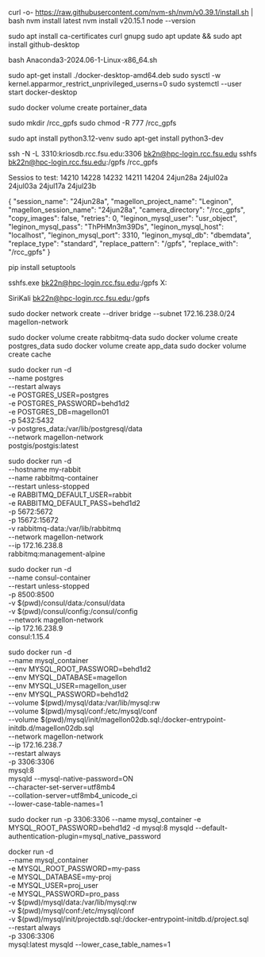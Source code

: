 
curl -o- https://raw.githubusercontent.com/nvm-sh/nvm/v0.39.1/install.sh | bash
nvm install latest
nvm install v20.15.1
node --version

sudo apt install ca-certificates curl gnupg
sudo apt update && sudo apt install github-desktop

bash Anaconda3-2024.06-1-Linux-x86_64.sh

sudo apt-get install ./docker-desktop-amd64.deb
sudo sysctl -w kernel.apparmor_restrict_unprivileged_userns=0
sudo systemctl --user start docker-desktop

sudo docker volume create portainer_data

sudo mkdir /rcc_gpfs
sudo chmod -R 777 /rcc_gpfs

sudo apt install python3.12-venv
sudo apt-get install python3-dev

ssh -N -L 3310:kriosdb.rcc.fsu.edu:3306 bk2n@hpc-login.rcc.fsu.edu
sshfs bk22n@hpc-login.rcc.fsu.edu:/gpfs /rcc_gpfs

Sessios to test:
14210 14228 14232 14211 14204
24jun28a 24jul02a 24jul03a 24jul17a 24jul23b




{
    "session_name": "24jun28a",
    "magellon_project_name": "Leginon",
    "magellon_session_name": "24jun28a",
    "camera_directory": "/rcc_gpfs",
    "copy_images": false,
    "retries": 0,
    "leginon_mysql_user": "usr_object",
    "leginon_mysql_pass": "ThPHMn3m39Ds",
    "leginon_mysql_host": "localhost",
    "leginon_mysql_port": 3310,
    "leginon_mysql_db": "dbemdata",
    "replace_type": "standard",
    "replace_pattern": "/gpfs",
    "replace_with": "/rcc_gpfs"
}



pip install setuptools

sshfs.exe bk22n@hpc-login.rcc.fsu.edu:/gpfs X:

SiriKali
bk22n@hpc-login.rcc.fsu.edu:/gpfs


sudo docker network create --driver bridge --subnet 172.16.238.0/24 magellon-network

sudo docker volume create rabbitmq-data
sudo docker volume create postgres_data
sudo docker volume create app_data
sudo docker volume create cache

sudo docker run -d \
--name postgres \
--restart always \
-e POSTGRES_USER=postgres \
-e POSTGRES_PASSWORD=behd1d2 \
-e POSTGRES_DB=magellon01 \
-p 5432:5432 \
-v postgres_data:/var/lib/postgresql/data \
--network magellon-network \
postgis/postgis:latest


sudo docker run -d \
--hostname my-rabbit \
--name rabbitmq-container \
--restart unless-stopped \
-e RABBITMQ_DEFAULT_USER=rabbit \
-e RABBITMQ_DEFAULT_PASS=behd1d2 \
-p 5672:5672 \
-p 15672:15672 \
-v rabbitmq-data:/var/lib/rabbitmq \
--network magellon-network \
--ip 172.16.238.8 \
rabbitmq:management-alpine


sudo docker run -d \
--name consul-container \
--restart unless-stopped \
-p 8500:8500 \
-v $(pwd)/consul/data:/consul/data \
-v $(pwd)/consul/config:/consul/config \
--network magellon-network \
--ip 172.16.238.9 \
consul:1.15.4

sudo docker run -d \
--name mysql_container \
--env MYSQL_ROOT_PASSWORD=behd1d2 \
--env MYSQL_DATABASE=magellon \
--env MYSQL_USER=magellon_user \
--env MYSQL_PASSWORD=behd1d2 \
--volume $(pwd)/mysql/data:/var/lib/mysql:rw \
--volume $(pwd)/mysql/conf:/etc/mysql/conf \
--volume $(pwd)/mysql/init/magellon02db.sql:/docker-entrypoint-initdb.d/magellon02db.sql \
--network magellon-network \
--ip 172.16.238.7 \
--restart always \
-p 3306:3306 \
mysql:8 \
mysqld --mysql-native-password=ON \
--character-set-server=utf8mb4 \
--collation-server=utf8mb4_unicode_ci \
--lower-case-table-names=1


sudo docker run -p 3306:3306 --name mysql_container -e MYSQL_ROOT_PASSWORD=behd1d2 -d mysql:8 mysqld --default-authentication-plugin=mysql_native_password

docker run -d \
--name mysql_container \
-e MYSQL_ROOT_PASSWORD=my-pass \
-e MYSQL_DATABASE=my-proj \
-e MYSQL_USER=proj_user \
-e MYSQL_PASSWORD=pro_pass \
-v $(pwd)/mysql/data:/var/lib/mysql:rw \
-v $(pwd)/mysql/conf:/etc/mysql/conf \
-v $(pwd)/mysql/init/projectdb.sql:/docker-entrypoint-initdb.d/project.sql \
--restart always \
-p 3306:3306 \
mysql:latest mysqld --lower_case_table_names=1


